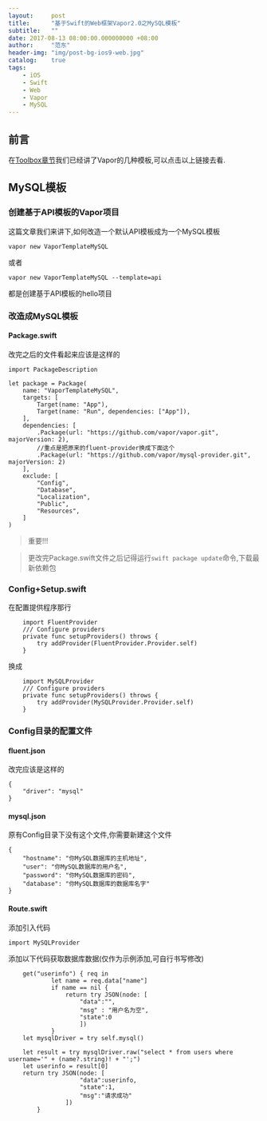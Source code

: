 ```yaml
---
layout:     post
title:      "基于Swift的Web框架Vapor2.0之MySQL模板"
subtitle:   ""
date: 2017-08-13 08:00:00.000000000 +08:00
author:     "范东"
header-img: "img/post-bg-ios9-web.jpg"
catalog:    true
tags:
    - iOS
    - Swift
    - Web
    - Vapor
    - MySQL
---
```

## 前言
在[Toolbox章节](http://www.jianshu.com/p/0c336c3ca8c7)我们已经讲了Vapor的几种模板,可以点击以上链接去看.
## MySQL模板
### 创建基于API模板的Vapor项目
这篇文章我们来讲下,如何改造一个默认API模板成为一个MySQL模板

```
vapor new VaporTemplateMySQL
```
或者

```
vapor new VaporTemplateMySQL --template=api
```
都是创建基于API模板的hello项目
### 改造成MySQL模板
#### Package.swift
改完之后的文件看起来应该是这样的

```
import PackageDescription

let package = Package(
    name: "VaporTemplateMySQL",
    targets: [
        Target(name: "App"),
        Target(name: "Run", dependencies: ["App"]),
    ],
    dependencies: [
        .Package(url: "https://github.com/vapor/vapor.git", majorVersion: 2),
        //重点是把原来的fluent-provider换成下面这个
        .Package(url: "https://github.com/vapor/mysql-provider.git", majorVersion: 2)
    ],
    exclude: [
        "Config",
        "Database",
        "Localization",
        "Public",
        "Resources",
    ]
)
```
>重要!!!

>更改完Package.swift文件之后记得运行```swift package update```命令,下载最新依赖包

### Config+Setup.swift
在配置提供程序那行

```
	import FluentProvider
    /// Configure providers
    private func setupProviders() throws {
        try addProvider(FluentProvider.Provider.self)
    }
```
换成

```
	import MySQLProvider
    /// Configure providers
    private func setupProviders() throws {
        try addProvider(MySQLProvider.Provider.self)
    }
```
### Config目录的配置文件
#### fluent.json
改完应该是这样的

```
{
    "driver": "mysql"
}

```
#### mysql.json
原有Config目录下没有这个文件,你需要新建这个文件

```
{
    "hostname": "你MySQL数据库的主机地址",
    "user": "你MySQL数据库的用户名",
    "password": "你MySQL数据库的密码",
    "database": "你MySQL数据库的数据库名字"
}

```

#### Route.swift
添加引入代码

```
import MySQLProvider
```
添加以下代码获取数据库数据(仅作为示例添加,可自行书写修改)

```
	get("userinfo") { req in
            let name = req.data["name"]
            if name == nil {
                return try JSON(node: [
                    "data":"",
                    "msg" : "用户名为空",
                    "state":0
                    ])
            }
	let mysqlDriver = try self.mysql()
            
    let result = try mysqlDriver.raw("select * from users where username='" + (name?.string)! + "';")
    let userinfo = result[0]
    return try JSON(node: [
                    "data":userinfo,
                    "state":1,
                    "msg":"请求成功"
                ])
        }
```
